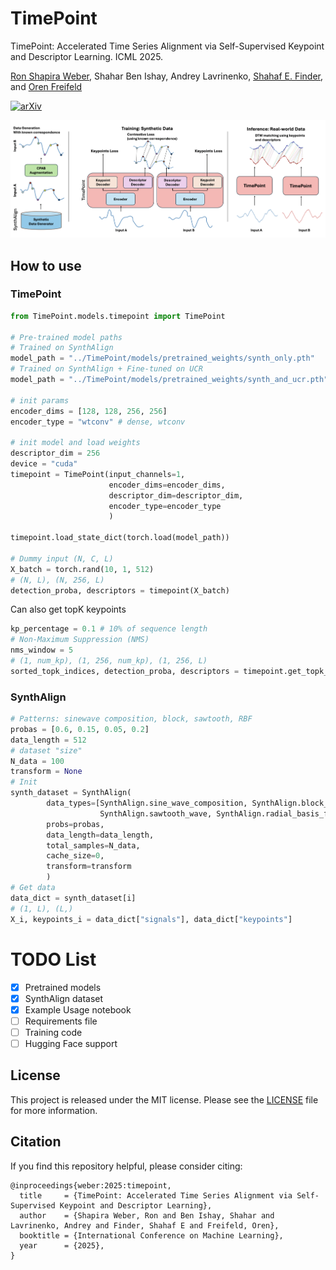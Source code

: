 # TimePoint
TimePoint: Accelerated Time Series Alignment via Self-Supervised Keypoint and Descriptor Learning. ICML 2025.

[Ron Shapira Weber](https://ronshapiraweber.github.io/), Shahar Ben Ishay, Andrey Lavrinenko, [Shahaf E. Finder](https://shahaffind.github.io/), and [Oren Freifeld](https://www.cs.bgu.ac.il/~orenfr/)

[![arXiv](https://img.shields.io/badge/arXiv-2505.23475-b31b1b.svg?style=flat)](https://arxiv.org/abs/2505.23475)

![Introduction Figure](image.png)

## How to use
### TimePoint

```python
from TimePoint.models.timepoint import TimePoint

# Pre-trained model paths
# Trained on SynthAlign 
model_path = "../TimePoint/models/pretrained_weights/synth_only.pth"
# Trained on SynthAlign + Fine-tuned on UCR
model_path = "../TimePoint/models/pretrained_weights/synth_and_ucr.pth"

# init params
encoder_dims = [128, 128, 256, 256]
encoder_type = "wtconv" # dense, wtconv

# init model and load weights
descriptor_dim = 256
device = "cuda"
timepoint = TimePoint(input_channels=1,
                      encoder_dims=encoder_dims,
                      descriptor_dim=descriptor_dim,
                      encoder_type=encoder_type
                      )

timepoint.load_state_dict(torch.load(model_path))

# Dummy input (N, C, L)
X_batch = torch.rand(10, 1, 512)
# (N, L), (N, 256, L)
detection_proba, descriptors = timepoint(X_batch)
```
Can also get topK keypoints
```python
kp_percentage = 0.1 # 10% of sequence length
# Non-Maximum Suppression (NMS)
nms_window = 5
# (1, num_kp), (1, 256, num_kp), (1, 256, L)
sorted_topk_indices, detection_proba, descriptors = timepoint.get_topk_points(X_batch, kp_percentage, nms_window)
```

### SynthAlign
```python
# Patterns: sinewave composition, block, sawtooth, RBF
probas = [0.6, 0.15, 0.05, 0.2]
data_length = 512
# dataset "size"
N_data = 100
transform = None
# Init
synth_dataset = SynthAlign(
        data_types=[SynthAlign.sine_wave_composition, SynthAlign.block_wave,
                    SynthAlign.sawtooth_wave, SynthAlign.radial_basis_function],
        probs=probas,
        data_length=data_length,
        total_samples=N_data,
        cache_size=0,
        transform=transform
        )
# Get data
data_dict = synth_dataset[i]
# (1, L), (L,)
X_i, keypoints_i = data_dict["signals"], data_dict["keypoints"]

```

# TODO List
- [x] Pretrained models
- [x] SynthAlign dataset
- [x] Example Usage notebook
- [ ] Requirements file
- [ ] Training code
- [ ] Hugging Face support

## License
This project is released under the MIT license. Please see the [LICENSE](LICENSE) file for more information.

## Citation
If you find this repository helpful, please consider citing:
```
@inproceedings{weber:2025:timepoint,
  title     = {TimePoint: Accelerated Time Series Alignment via Self-Supervised Keypoint and Descriptor Learning},
  author    = {Shapira Weber, Ron and Ben Ishay, Shahar and Lavrinenko, Andrey and Finder, Shahaf E and Freifeld, Oren},
  booktitle = {International Conference on Machine Learning},
  year      = {2025},
}
```
